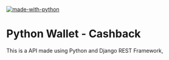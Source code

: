  [![made-with-python](https://img.shields.io/badge/Made%20with-Python-1f425f.svg)](https://www.python.org/)

 # Python Wallet - Cashback

This is a API made using Python and Django REST Framework,